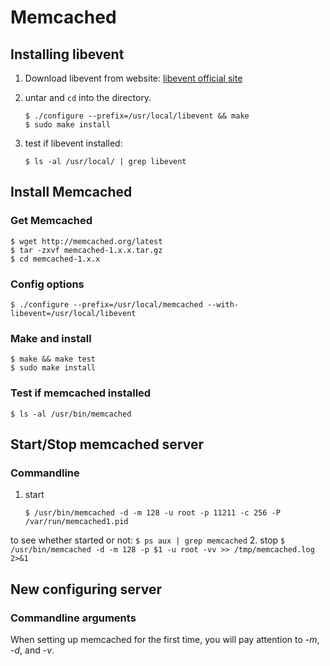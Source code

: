 # Memcached

## Installing libevent
1. Download libevent from website: [libevent official site ][libevent] 
2. untar and `cd` into the directory.  

	``` shell
	$ ./configure --prefix=/usr/local/libevent && make
	$ sudo make install
	```
3. test if libevent installed:

	```
	$ ls -al /usr/local/ | grep libevent
	```

## Install Memcached

### Get Memcached
```
$ wget http://memcached.org/latest
$ tar -zxvf memcached-1.x.x.tar.gz
$ cd memcached-1.x.x
```

### Config options
```
$ ./configure --prefix=/usr/local/memcached --with-libevent=/usr/local/libevent
```

### Make and install
```
$ make && make test
$ sudo make install
```

### Test if memcached installed
```
$ ls -al /usr/bin/memcached
```

## Start/Stop memcached server

### Commandline
1. start
	```
	$ /usr/bin/memcached -d -m 128 -u root -p 11211 -c 256 -P /var/run/memcached1.pid
	```
to see whether started or not:
	```
	$ ps aux | grep memcached
	```
2. stop
	```
	$ /usr/bin/memcached -d -m 128 -p $1 -u root -vv >> /tmp/memcached.log 2>&1  
	```

## New configuring server
### Commandline arguments
When setting up memcached for the first time, you will pay attention to *-m*, *-d*, and *-v*.


[libevent]: http://libevent.org/

